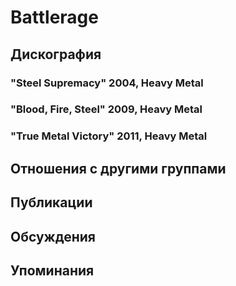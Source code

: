 # Battlerage



## Дискография

### "Steel Supremacy" 2004, Heavy Metal



### "Blood, Fire, Steel" 2009, Heavy Metal



### "True Metal Victory" 2011, Heavy Metal




## Отношения с другими группами


## Публикации


## Обсуждения


## Упоминания

